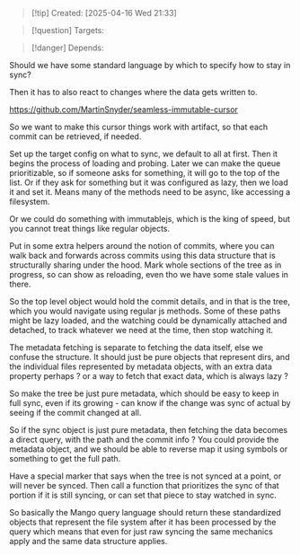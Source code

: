 
>[!tip] Created: [2025-04-16 Wed 21:33]

>[!question] Targets: 

>[!danger] Depends: 

Should we have some standard language by which to specify how to stay in sync? 

Then it has to also react to changes where the data gets written to.

https://github.com/MartinSnyder/seamless-immutable-cursor

So we want to make this cursor things work with artifact, so that each commit can be retrieved, if needed.

Set up the target config on what to sync, we default to all at first.
Then it begins the process of loading and probing.
Later we can make the queue prioritizable, so if someone asks for something, it will go to the top of the list.
Or if they ask for something but it was configured as lazy, then we load it and set it.
Means many of the methods need to be async, like accessing a filesystem.

Or we could do something with immutablejs, which is the king of speed, but you cannot treat things like regular objects.

Put in some extra helpers around the notion of commits, where you can walk back and forwards across commits using this data structure that is structurally sharing under the hood.
Mark whole sections of the tree as in progress, so can show as reloading, even tho we have some stale values in there.

So the top level object would hold the commit details, and in that is the tree, which you would navigate using regular js methods.  Some of these paths might be lazy loaded, and the watching could be dynamically attached and detached, to track whatever we need at the time, then stop watching it.

The metadata fetching is separate to fetching the data itself, else we confuse the structure.
It should just be pure objects that represent dirs, and the individual files represented by metadata objects, with an extra data property perhaps ? or a way to fetch that exact data, which is always lazy ?

So make the tree be just pure metadata, which should be easy to keep in full sync, even if its growing - can know if the change was sync of actual by seeing if the commit changed at all.

So if the sync object is just pure metadata, then fetching the data becomes a direct query, with the path and the commit info ?  You could provide the metadata object, and we should be able to reverse map it using symbols or something to get the full path.

Have a special marker that says when the tree is not synced at a point, or will never be synced.
Then call a function that prioritizes the sync of that portion if it is still syncing, or can set that piece to stay watched in sync.

So basically the Mango query language should return these standardized objects that represent the file system after it has been processed by the query which means that even for just raw syncing the same mechanics apply and the same data structure applies. 
